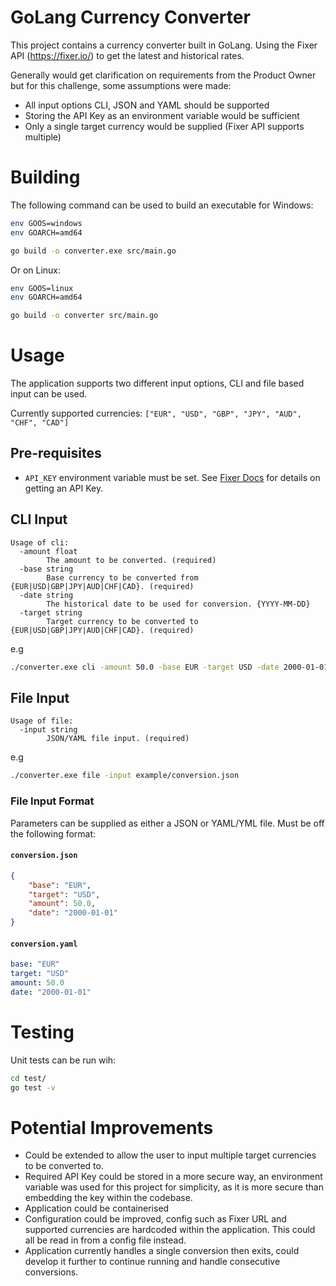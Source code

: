 # GoLang Currency Converter

This project contains a currency converter built in GoLang. Using the Fixer API (https://fixer.io/) to get the latest and historical rates. 

Generally would get clarification on requirements from the Product Owner but for this challenge, some assumptions were made:

 - All input options CLI, JSON and YAML should be supported
 - Storing the API Key as an environment variable would be sufficient
 - Only a single target currency would be supplied (Fixer API supports multiple)


# Building

The following command can be used to build an executable for Windows:

```bash
env GOOS=windows
env GOARCH=amd64

go build -o converter.exe src/main.go
```

Or on Linux:

```bash
env GOOS=linux
env GOARCH=amd64

go build -o converter src/main.go
```

# Usage

The application supports two different input options, CLI and file based input can be used.

Currently supported currencies: ```["EUR", "USD", "GBP", "JPY", "AUD", "CHF", "CAD"]```

## Pre-requisites

- ```API_KEY``` environment variable must be set. See [Fixer Docs](https://fixer.io/documentation) for details on getting an API Key.


## CLI Input

```
Usage of cli:
  -amount float
        The amount to be converted. (required)
  -base string
        Base currency to be converted from {EUR|USD|GBP|JPY|AUD|CHF|CAD}. (required)
  -date string
        The historical date to be used for conversion. {YYYY-MM-DD}
  -target string
        Target currency to be converted to {EUR|USD|GBP|JPY|AUD|CHF|CAD}. (required)
```

e.g

```bash
./converter.exe cli -amount 50.0 -base EUR -target USD -date 2000-01-01
```

## File Input

```
Usage of file:
  -input string
        JSON/YAML file input. (required)
```

e.g

```bash
./converter.exe file -input example/conversion.json
```

### File Input Format

Parameters can be supplied as either a JSON or YAML/YML file. Must be off the following format:

#### **`conversion.json`**
```json
{
    "base": "EUR",
    "target": "USD",
    "amount": 50.0,
    "date": "2000-01-01"
}
```

#### **`conversion.yaml`**
```yaml
base: "EUR"
target: "USD"
amount: 50.0
date: "2000-01-01"
```

# Testing

Unit tests can be run wih:

```bash
cd test/
go test -v
```

# Potential Improvements

 - Could be extended to allow the user to input multiple target currencies to be converted to.
 - Required API Key could be stored in a more secure way, an environment variable was used for this project for simplicity, as it is more secure than embedding the key within the codebase.
 - Application could be containerised
 - Configuration could be improved, config such as Fixer URL and supported currencies are hardcoded within the application. This could all be read in from a config file instead.
 - Application currently handles a single conversion then exits, could develop it further to continue running and handle consecutive conversions. 